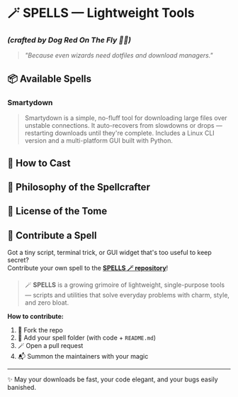 # 🪄 SPELLS — Lightweight Tools
### *(crafted by Dog Red On The Fly 🐺🔥)*

> *"Because even wizards need dotfiles and download managers."*


## 📦 Available Spells
### Smartydown
> Smartydown is a simple, no-fluff tool for downloading large files over unstable connections. It auto-recovers from slowdowns or drops — restarting downloads until they're complete.
Includes a Linux CLI version and a multi-platform GUI built with Python.
## 🧪 How to Cast
## 🧙 Philosophy of the Spellcrafter
## 📜 License of the Tome

## 🤝 Contribute a Spell

Got a tiny script, terminal trick, or GUI widget that's too useful to keep secret?  
Contribute your own spell to the **[SPELLS 🪄 repository](https://github.com/YOUR_USERNAME/spells)**!

> 🪄 **SPELLS** is a growing grimoire of lightweight, single-purpose tools — scripts and utilities that solve everyday problems with charm, style, and zero bloat.

**How to contribute:**

1. 🔱 Fork the repo  
2. 🧪 Add your spell folder (with code + `README.md`)  
3. 🪄 Open a pull request  
4. 📬 Summon the maintainers with your magic

---

✨ May your downloads be fast, your code elegant, and your bugs easily banished.

